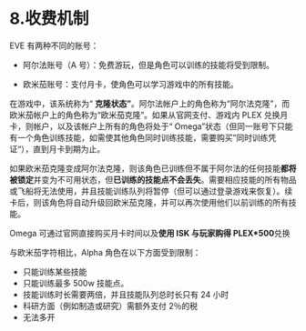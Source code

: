 # 8.收费机制

EVE 有两种不同的账号：

- 阿尔法账号（A 号）：免费游玩，但是角色可以训练的技能将受到限制。

- 欧米茄账号：支付月卡，使角色可以学习游戏中的所有技能。

在游戏中，该系统称为“ **克隆状态”**。阿尔法帐户上的角色称为“阿尔法克隆”，而欧米茄帐户上的角色称为“欧米茄克隆”。如果从官网支付、游戏内 PLEX 兑换月卡，则帐户，以及该帐户上所有的角色将处于“ Omega”状态（但同一账号下只能有一个角色训练技能，如需使其他角色同时训练技能，需要购买”同时训练凭证“），直到月卡到期为止。

如果欧米茄克隆变成阿尔法克隆，则该角色已训练但不属于阿尔法的任何技能**都将被锁定**并变为不可用状态，但**已训练的技能点不会丢失**。需要相应技能的所有物品或飞船将无法使用，并且技能训练队列将暂停（但可以通过登录游戏来恢复）。续卡后，则该角色将自动升级回欧米茄克隆，并可以再次使用他们以前训练的所有技能。

Omega 可通过官网直接购买月卡时间以及**使用 ISK 与玩家购得 PLEX\*500**兑换

与欧米茄字符相比，Alpha 角色在以下方面受到限制：

- 只能训练某些技能
- 只能训练最多 500w 技能点。
- 技能训练时长需要两倍，并且技能队列总时长只有 24 小时
- 科研方面（例如制造或研究）需额外支付 2％的税
- 无法多开
